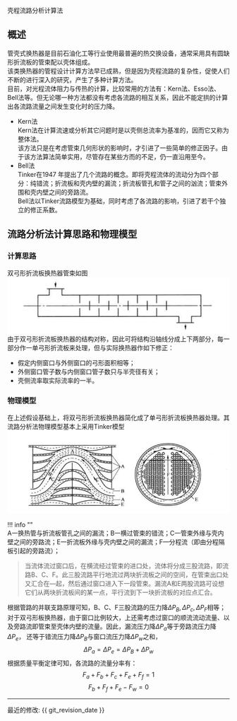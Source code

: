 壳程流路分析计算法

## 概述

管壳式换热器是目前石油化工等行业使用最普遍的热交换设备，通常采用具有圆缺形折流板的管束配以壳体组成。    
该类换热器的管程设计计算方法早已成熟，但是因为壳程流路的复杂性，促使人们不断的进行深入的研究，产生了多种计算方法。  
目前，对光程流体阻力与传热的计算，比较常用的方法有：Kern法、Esso法、Bell法等。但无论哪一种方法都没有考虑各流路的相互关系，因此不能定拱的计算出各流路流量之间发生变化时的压力降。    

* Kern法    
    Kern法在计算流速或分析其它问题时是以壳侧总流率为基准的，因而它又称为整体法。    
    该方法只是在考虑管束几何形状的影响时，才引进了一些简单的修正因子。由于该方法算法简单实用，尽管存在某些方而的不足，仍一直沿用至今。  
* Bell法    
    Tinker在1947 年提出了几个流路的概念。即将壳程流体的流动分为四个部分：纯错流；折流板和壳内壁的漏流；折流板管孔和管子之间的汹流；管束外围和壳内壁之间的旁路流。   
    Bell法以Tinker流路模型为基础，同时考虑了各流路的影响，引进了若干个独立的修正系数。  


## 流路分析法计算思路和物理模型
### 计算思路
双弓形折流板换热器管束如图  
![双弓形折流板换热器](img\双弓形折流板.PNG)    
由于双弓形折流板换热器的结构对称，因此可将结构沿轴线分成上下两部分，每一部分作一单弓形折流板来处理，但与实际换热器作如下修正：  

* 假定内侧窗口与外侧窗口的弓形面积相等；  
* 外侧窗口管子数与内侧窗口管子数只与半壳径有关；  
* 壳侧流率取实际流率的一半。  

### 物理模型
在上述假设基础上，将双弓形折流板换热器简化成了单弓形折流板换热器处理。其流路分析法物理模型基本上采用Tinker模型  
![壳程流路分布图](img\流路分析.PNG)     

!!! info ""     
    A一换热管与折流板管孔之间的漏流；B一横过管束的错流；C一管束外缘与壳内壁之间的旁路流；E一折流板外缘与壳内壁之间的漏流；F—分程流（即由分程隔板引起的旁路流）；    

>当流体流过窗口后，在横流经过管束的进口处，流体将分成三股流路，即流路B、C、F。此三股流路平行地流过两块折流板之间的空间，在管束出口处又汇合在—起，然后通过窗口进入下一段管束。漏流A和E两股流路可设想它们从两块折流板间的某一点，平行流到下一块折流板的对应点汇合。   

根据管路的并联支路原理可知，B、C、F三股流路的压力降$\Delta P_B , \Delta P_c , \Delta P_F$相等；对于双弓形板换热器，由于窗口比例较大，上还需考虑过窗口的顺流流动流量、以及旁路流即管束至壳体内壁的流量。因此，漏流压力降$\Delta P_a$等于旁路流压力降$\Delta P_e$， 还等于错流压力降$\Delta P_B$与窗口流压力降$\Delta P_w$之和，  
$$ \Delta P_a = \Delta P_e = \Delta P_B +\Delta P_w $$
根据质量平衡定律可知，各流路的流量分率有：    
$$ F_a +F_b + F_c + F_e + F_f =1 $$
$$ F_b + F_f + F_e - F_w = 0$$









-----

最近的修改: {{ git_revision_date }}